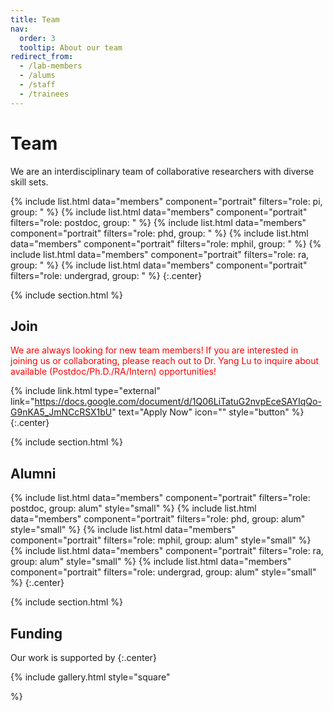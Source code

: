 ```yaml
---
title: Team
nav:
  order: 3
  tooltip: About our team
redirect_from:
  - /lab-members
  - /alums
  - /staff
  - /trainees
---
```


# <i class="fas fa-users"></i>Team

We are an interdisciplinary team of collaborative researchers with diverse skill sets. 

{% include list.html data="members" component="portrait" filters="role: pi, group: " %}
{% include list.html data="members" component="portrait" filters="role: postdoc, group: " %}
{% include list.html data="members" component="portrait" filters="role: phd, group: " %}
{% include list.html data="members" component="portrait" filters="role: mphil, group: " %}
{% include list.html data="members" component="portrait" filters="role: ra, group: " %}
{% include list.html data="members" component="portrait" filters="role: undergrad, group: " %}
{:.center}

{% include section.html %}

## Join

<span style="color:red">We are always looking for new team members! If you are interested in joining us or collaborating, please reach out to Dr. Yang Lu to inquire about available (Postdoc/Ph.D./RA/Intern) opportunities! </span>

{% include link.html type="external" link="https://docs.google.com/document/d/1Q06LiTatuG2nvpEceSAYIqQo-G9nKA5_JmNCcRSX1bU" text="Apply Now" icon="" style="button" %}
{:.center}

{% include section.html %}

## Alumni

{% include list.html data="members" component="portrait" filters="role: postdoc, group: alum" style="small" %}
{% include list.html data="members" component="portrait" filters="role: phd, group: alum" style="small" %}
{% include list.html data="members" component="portrait" filters="role: mphil, group: alum" style="small" %}
{% include list.html data="members" component="portrait" filters="role: ra, group: alum" style="small" %}
{% include list.html data="members" component="portrait" filters="role: undergrad, group: alum" style="small" %}
{:.center}

{% include section.html %}

## Funding

Our work is supported by
{:.center}

{%
  include gallery.html
  style="square"

%}
